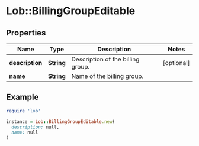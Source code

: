 # Lob::BillingGroupEditable

## Properties

| Name | Type | Description | Notes |
| ---- | ---- | ----------- | ----- |
| **description** | **String** | Description of the billing group. | [optional] |
| **name** | **String** | Name of the billing group. |  |

## Example

```ruby
require 'lob'

instance = Lob::BillingGroupEditable.new(
  description: null,
  name: null
)
```

